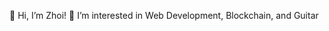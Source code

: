 👋 Hi, I’m Zhoi!
👀 I’m interested in Web Development, Blockchain, and Guitar

<!---
zhoiruddin/zhoiruddin is a ✨ special ✨ repository because its `README.md` (this file) appears on your GitHub profile.
You can click the Preview link to take a look at your changes.
--->
